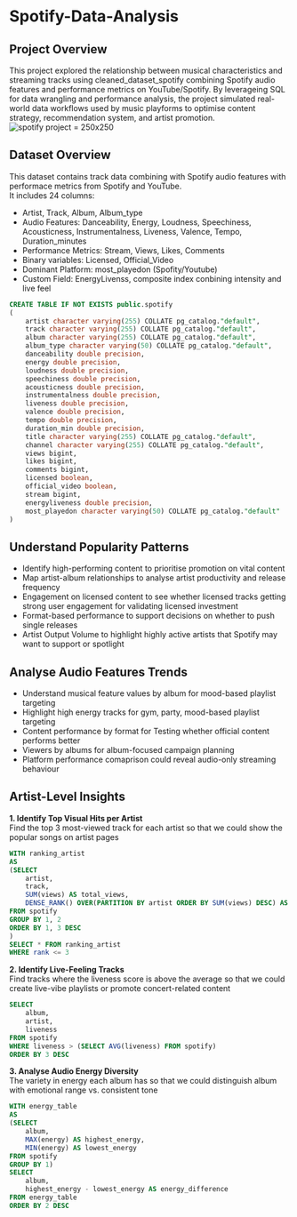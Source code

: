 # Spotify-Data-Analysis
## Project Overview
This project explored the relationship between musical characteristics and streaming tracks using cleaned_dataset_spotify combining Spotify audio features and performance metrics on YouTube/Spotify. By leverageing SQL for data wrangling and performance analysis, the project simulated real-world data workflows used by music playforms to optimise content strategy, recommendation system, and artist promotion.  
![spotify project](https://github.com/user-attachments/assets/20fba23a-0042-4c42-bd73-36c5564676a8) = 250x250

## Dataset Overview
This dataset contains track data combining with Spotify audio features with performace metrics from Spotify and YouTube.  
It includes 24 columns:
- Artist, Track, Album, Album_type
- Audio Features: Danceability, Energy, Loudness, Speechiness, Acousticness, Instrumentalness, Liveness, Valence, Tempo, Duration_minutes
- Performance Metrics: Stream, Views, Likes, Comments
- Binary variables: Licensed, Official_Video
- Dominant Platform: most_playedon (Spofity/Youtube)
- Custom Field: EnergyLivenss, composite index conbining intensity and live feel
```sql
CREATE TABLE IF NOT EXISTS public.spotify
(
    artist character varying(255) COLLATE pg_catalog."default",
    track character varying(255) COLLATE pg_catalog."default",
    album character varying(255) COLLATE pg_catalog."default",
    album_type character varying(50) COLLATE pg_catalog."default",
    danceability double precision,
    energy double precision,
    loudness double precision,
    speechiness double precision,
    acousticness double precision,
    instrumentalness double precision,
    liveness double precision,
    valence double precision,
    tempo double precision,
    duration_min double precision,
    title character varying(255) COLLATE pg_catalog."default",
    channel character varying(255) COLLATE pg_catalog."default",
    views bigint,
    likes bigint,
    comments bigint,
    licensed boolean,
    official_video boolean,
    stream bigint,
    energyliveness double precision,
    most_playedon character varying(50) COLLATE pg_catalog."default"
)
```
## Understand Popularity Patterns
- Identify high-performing content to prioritise promotion on vital content
- Map artist-album relationships to analyse artist productivity and release frequency
- Engagement on licensed content to see whether licensed tracks getting strong user engagement for validating licensed investment
- Format-based performance to support decisions on whether to push single releases
- Artist Output Volume to highlight highly active artists that Spotify may want to support or spotlight

## Analyse Audio Features Trends
- Understand musical feature values by album for mood-based playlist targeting  
- Highlight high energy tracks for gym, party, mood-based playlist targeting  
- Content performance by format for Testing whether official content performs better  
- Viewers by albums for album-focused campaign planning  
- Platform performance comaprison could reveal audio-only streaming behaviour  

## Artist-Level Insights
**1. Identify Top Visual Hits per Artist**  
Find the top 3 most-viewed track for each artist so that we could show the popular songs on artist pages
```sql
WITH ranking_artist
AS
(SELECT
	artist,
	track,
	SUM(views) AS total_views,
	DENSE_RANK() OVER(PARTITION BY artist ORDER BY SUM(views) DESC) AS rank
FROM spotify
GROUP BY 1, 2
ORDER BY 1, 3 DESC
)
SELECT * FROM ranking_artist
WHERE rank <= 3
```
**2. Identify Live-Feeling Tracks**  
Find tracks where the liveness score is above the average so that we could create live-vibe playlists or promote concert-related content
```sql
SELECT
	album,
	artist,
	liveness
FROM spotify
WHERE liveness > (SELECT AVG(liveness) FROM spotify)
ORDER BY 3 DESC
```

**3. Analyse Audio Energy Diversity**  
The variety in energy each album has so that we could distinguish album with emotional range vs. consistent tone
```sql
WITH energy_table
AS
(SELECT
	album,
	MAX(energy) AS highest_energy,
	MIN(energy) AS lowest_energy
FROM spotify
GROUP BY 1)
SELECT
	album,
	highest_energy - lowest_energy AS energy_difference
FROM energy_table
ORDER BY 2 DESC
```
